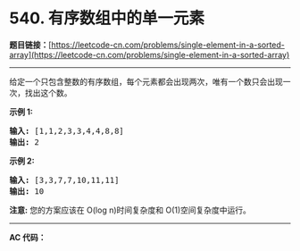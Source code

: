 # 540. 有序数组中的单一元素

**题目链接：**[https://leetcode-cn.com/problems/single-element-in-a-sorted-array](https://leetcode-cn.com/problems/single-element-in-a-sorted-array)

---

<div class="content__1Y2H">
 <div class="notranslate">
  <p>给定一个只包含整数的有序数组，每个元素都会出现两次，唯有一个数只会出现一次，找出这个数。</p> 
  <p><strong>示例 1:</strong></p> 
  <pre class="language-text"><strong>输入:</strong> [1,1,2,3,3,4,4,8,8]
<strong>输出:</strong> 2
</pre> 
  <p><strong>示例 2:</strong></p> 
  <pre class="language-text"><strong>输入:</strong> [3,3,7,7,10,11,11]
<strong>输出:</strong> 10
</pre> 
  <p><strong>注意:</strong> 您的方案应该在 O(log n)时间复杂度和 O(1)空间复杂度中运行。</p> 
 </div>
</div>

---

**AC 代码：**

```java

```